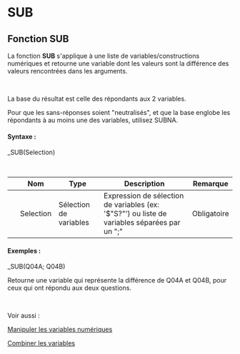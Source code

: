 # SUB

## Fonction SUB

La fonction **SUB** s'applique à une liste de variables/constructions numériques et retourne une variable dont les valeurs sont la différence des valeurs rencontrées dans les arguments.

&nbsp;

La base du résultat est celle des répondants aux 2 variables.

Pour que les sans-réponses soient "neutralisés", et que la base englobe les répondants à au moins une des variables, utilisez SUBNA.

#### Syntaxe :&nbsp;

\_SUB(Selection)

&nbsp;

| &nbsp; | **Nom** |**Type**|**Description**|**Remarque** |
| --- | --- | --- | --- | --- |
| &nbsp; | Selection | Sélection de variables | Expression de sélection de variables (ex: '$"S?"') ou liste de variables séparées par un ";" | Obligatoire |


#### Exemples :

\_SUB(Q04A; Q04B)

Retourne une variable qui représente la différence de Q04A et Q04B, pour ceux qui ont répondu aux deux questions.

&nbsp;

Voir aussi :&nbsp;

[Manipuler les variables numériques](<Manipulerlesvariablesnumeriques1.md>)

[Combiner les variables](<Combinerlesvariables1.md>)